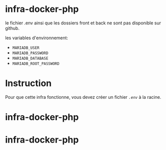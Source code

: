 # infra-docker-php

le fichier .env ainsi que les dossiers front et back ne sont pas disponible sur github.

les variables d'environnement:
- `MARIADB_USER` 
- `MARIADB_PASSWORD` 
- `MARIADB_DATABASE`
- `MARIADB_ROOT_PASSWORD` 

# Instruction

Pour que cette infra fonctionne, vous devez créer un fichier *` .env `* à la racine.
# infra-docker-php
# infra-docker-php
